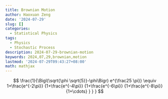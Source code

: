 ```yaml
---
title: Brownian Motion
author: Haoxuan Zeng
date: '2024-07-29'
slug: []
categories:
  - Statistical Physics
tags:
  - Physics
  - Stochastic Process
description: 2024-07-29-brownian-motion
keywords: 2024,07,29,brownian,motion
lastmod: '2024-07-29T09:43:27+08:00'
math: mathjax
---
```


$$
\frac{1}{\Bigl(\sqrt{\phi \sqrt{5}}-\phi\Bigr) e^{\frac25 \pi}} \equiv 1+\frac{e^{-2\pi}} {1+\frac{e^{-4\pi}} {1+\frac{e^{-6\pi}} {1+\frac{e^{-8\pi}} {1+\cdots} } } }
$$
